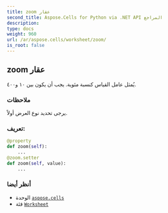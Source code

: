 ```yaml
---
title: zoom عقار
second_title: Aspose.Cells for Python via .NET API المراجع
description:
type: docs
weight: 960
url: /ar/aspose.cells/worksheet/zoom/
is_root: false
---
```

##  zoom عقار

يُمثل عامل القياس كنسبة مئوية. يجب أن يكون بين ١٠ و٤٠٠.

###  ملاحظات

يرجى تحديد نوع العرض أولاً.
###  تعريف:
```python
@property
def zoom(self):
    ...
@zoom.setter
def zoom(self, value):
    ...
```

###  أنظر أيضا
* الوحدة [`aspose.cells`](../../)
* فئة [`Worksheet`](/cells/python-net/ar/aspose.cells/worksheet)

